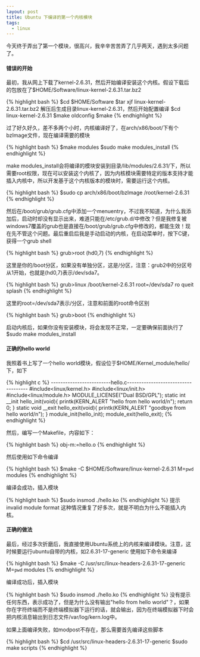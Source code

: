 ```yaml
---
layout: post
title: Ubuntu 下编译的第一个内核模块
tags:
  - linux
---
```


今天终于弄出了第一个模块，很高兴，我辛辛苦苦弄了几乎两天，遇到太多问题了。

#### 错误的开始
最初，我从网上下载了kernel-2.6.31，然后开始编译安装这个内核。假设下载后的包放在了$HOME/Software/linux-kernel-2.6.31.tar.bz2

{% highlight bash %}
$cd $HOME/Software
$tar xjf linux-kernel-2.6.31.tar.bz2
解压后生成目录linux-kernel-2.6.31，然后开始配置编译
$cd linux-kernel-2.6.31
$make oldconfig
$make
{% endhighlight %}

过了好久好久，差不多两个小时，内核编译好了，在arch/x86/boot/下有个bzImage文件，现在编译需要的模块

{% highlight bash %}
$make modules
$sudo make modules_install
{% endhighlight %}

make modules_install会将编译的模块安装到目录/lib/modules/2.6.31/下，所以需要root权限，现在可以安装这个内核了，因为内核模块需要特定的版本支持才能插入内核中，所以开发基于这个内核版本的模块时，需要运行这个内核。

{% highlight bash %}
$sudo cp arch/x86/boot/bzImage /root/kernel-2.6.31
{% endhighlight %}

然后在/boot/grub/grub.cfg中添加一个menuentry，不过我不知道，为什么我添加后，启动时却没有显示出来，难道只能在/etc/grub.d/中修改？但是我修复被windows7覆盖的grub也是直接在/boot/grub/grub.cfg中修改的，都能生效！现在先不管这个问题。最后重启后我是手动启动的内核，在启动菜单时，按下C键，获得一个grub shell

{% highlight bash %}
grub>root (hd0,7)
{% endhighlight %}

这里是你的/boot分区，如果没有单独分区，这是/分区，注意：grub2中的分区号从1开始，也就是(hd0,7)表示/dev/sda7。

{% highlight bash %}
grub>linux /boot/kernel-2.6.31 root=/dev/sda7 ro queit splash
{% endhighlight %}

这里的root=/dev/sda7表示/分区，注意和前面的root命令区别

{% highlight bash %}
grub>boot
{% endhighlight %}

启动内核后，如果你没有安装模块，将会发现不正常，一定要确保前面执行了$sudo make modules_install

#### 正确的hello world
我照着书上写了一个hello world模块，假设位于$HOME/Kernel_module/hello/下，如下

{% highlight c %}
-------------------------hello.c------------------------------------
#include<linux/kernel.h>
#include<linux/init.h>
#include<linux/module.h>
MODULE_LICENSE("Dual BSD/GPL");
static int __init hello_init(void){
    printk(KERN_ALERT "hello from hello world/n");
    return 0;
}
static void __exit hello_exit(void){
    printk(KERN_ALERT "goodbye from hello world/n");
}
module_init(hello_init);
module_exit(hello_exit);
{% endhighlight %}

然后，编写一个Makefile，内容如下：

{% highlight bash %}
obj-m:=hello.o
{% endhighlight %}

然后使用如下命令编译

{% highlight bash %}
$make -C $HOME/Software/linux-kernel-2.6.31 M=`pwd` modules
{% endhighlight %}

编译会成功，插入模块

{% highlight bash %}
$sudo insmod ./hello.ko
{% endhighlight %}
提示invalid module format 这种情况重复了好多次，就是不明白为什么不能插入内核。

#### 正确的做法
最后，经过多次折磨后，我直接使用Ubuntu系统上的内核来编译模块。注意，这时候要运行ubuntu自带的内核，如2.6.31-17-generic
使用如下命令来编译

{% highlight bash %}
$make -C /usr/src/linux-headers-2.6.31-17-generic M=`pwd` modules
{% endhighlight %}

编译成功后，插入模块

{% highlight bash %}
$sudo insmod ./hello.ko
{% endhighlight %}
没有提示任何东西，表示成功了，但是为什么没有输出"hello from hello world"？，如果你在字符终端而不是终端模拟器下运行的话，就会输出，因为在终端模拟器下时会把内核消息输出到日志文件/var/log/kern.log中。

如果上面编译失败，如modpost不存在，那么需要首先编译这些脚本

{% highlight bash %}
$cd /usr/src/linux-headers-2.6.31-17-generic
$sudo make scripts
{% endhighlight %}
